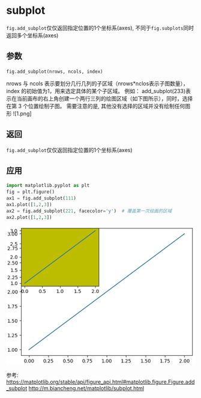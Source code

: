 # subplot

`fig.add_subplot`仅仅返回指定位置的1个坐标系(axes), 不同于`fig.subplots`同时返回多个坐标系(axes)


## 参数
`fig.add_subplot(nrows, ncols, index)`

nrows 与 ncols 表示要划分几行几列的子区域（nrows*nclos表示子图数量），index 的初始值为1，用来选定具体的某个子区域。
例如： add_subplot(233)表示在当前画布的右上角创建一个两行三列的绘图区域（如下图所示），同时，选择在第 3 个位置绘制子图。
需要注意的是, 其他没有选择的区域并没有绘制任何图形
![1.png]


## 返回
`fig.add_subplot`仅仅返回指定位置的1个坐标系(axes)



## 应用

```python
import matplotlib.pyplot as plt
fig = plt.figure()
ax1 = fig.add_subplot(111)
ax1.plot([1,2,3])
ax2 = fig.add_subplot(221, facecolor='y')  # 覆盖第一次绘画的区域
ax2.plot([1,2,3])
```
![](./matplotlib_add_subplot/2.png)



参考:
https://matplotlib.org/stable/api/figure_api.html#matplotlib.figure.Figure.add_subplot
http://m.biancheng.net/matplotlib/subplot.html